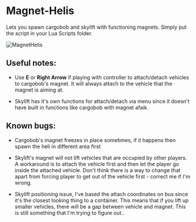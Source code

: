 # Magnet-Helis

Lets you spawn cargobob and skylift with functioning magnets. Simply put the script in your Lua Scripts folder.

![MagnetHelis](https://user-images.githubusercontent.com/129829409/229707465-6650571d-eb59-474c-8b36-eca3362e7a4e.png)


## Useful notes:
- Use **E** or **Right Arrow** if playing with controller to attach/detach vehicles to cargobob's magnet. It will always attach to the vehicle that the magnet is aiming at.

- Skylift has it's own functions for attach/detach via menu since it doesn't have built in functions like cargobob with magnet afaik.

## Known bugs:
- Cargobob's magnet freezes in place sometimes, if it happens then spawn the heli in different area first

- Skylift's magnet will not lift vehicles that are occupied by other players. A workaround is to attach the vehicle first and then let the player go inside the attached vehicle. Don't think there is a way to change that apart from forcing  player to get out of the vehicle first - correct me if I'm wrong.

- Skylift positioning issue, I've based the attach coordinates on bus since it's the closest looking thing to a container. This means that if you lift up smaller vehicles, there will be a gap between vehicle and magnet. This is still something that I'm trying to figure out..
